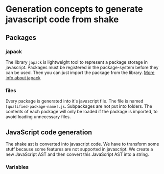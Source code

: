 # Generation concepts to generate javascript code from shake

## Packages

### japack
The library `japack` is lightweight tool to represent a package storage in javascript. Packages must be registered
in the package-system before they can be used. Then you can just import the package from the library. 
[More info about japack](https://github.com/shakelang/package-js)

### files
Every package is generated into it's javascript file. The file is named `[qualified-package-name].js`. Subpackages are 
not put into folders. The contents of each package will only be loaded if the package is imported, to avoid loading
unnecessary files.

## JavaScript code generation

The shake ast is converted into javascript code. We have to transform some stuff because some features are not supported
in javascript. We create a new JavaScript AST and then convert this JavaScript AST into a string.

### Variables
